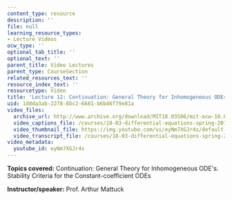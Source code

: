 ```yaml
---
content_type: resource
description: ''
file: null
learning_resource_types:
- Lecture Videos
ocw_type: ''
optional_tab_title: ''
optional_text: ''
parent_title: Video Lectures
parent_type: CourseSection
related_resources_text: ''
resource_index_text: ''
resourcetype: Video
title: 'Lecture 12: Continuation: General Theory for Inhomogeneous ODEs'
uid: 1d8da3ab-2278-8bc2-6681-b6b46f79e81a
video_files:
  archive_url: http://www.archive.org/download/MIT18.03S06/mit-ocw-18.03-lec12-07mar2003-220k.mp4
  video_captions_file: /courses/18-03-differential-equations-spring-2010/ebdd64e8096d553ab13fcce3794d976d_eyNm7XGJr4s.vtt
  video_thumbnail_file: https://img.youtube.com/vi/eyNm7XGJr4s/default.jpg
  video_transcript_file: /courses/18-03-differential-equations-spring-2010/087c508714f9ef0a1b6f890034e253d2_eyNm7XGJr4s.pdf
video_metadata:
  youtube_id: eyNm7XGJr4s
---
```


**Topics covered:** Continuation: General Theory for Inhomogeneous ODE's. Stability Criteria for the Constant-coefficient ODEs

**Instructor/speaker:** Prof. Arthur Mattuck
